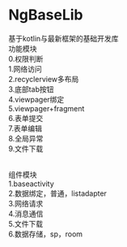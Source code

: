 # NgBaseLib
基于kotlin与最新框架的基础开发库<br/>
功能模块<br/>
0.权限判断<br/>
1.网络访问<br/>
2.recyclerview多布局<br/>
3.底部tab按钮<br/>
4.viewpager绑定<br/>
5.viewpager+fragment<br/>
6.表单提交<br/>
7.表单编辑<br/>
8.全局异常<br/>
9.文件下载<br/><br/>

 组件模块<br/>
1.baseactivity<br/>
2.数据绑定，普通，listadapter<br/>
3.网络请求<br/>
4.消息通信<br/>
5.文件下载<br/>
6.数据存储，sp，room
